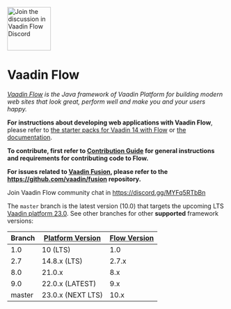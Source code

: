 <a target="_blank" href="https://discord.gg/MYFq5RTbBn"><img src="https://discord.com/assets/e4923594e694a21542a489471ecffa50.svg" width="100" alt="Join the discussion in Vaadin Flow Discord"></img></a>

Vaadin Flow
======
*[Vaadin Flow](https://vaadin.com/flow) is the Java framework of Vaadin Platform for building modern web sites that look great, perform well and make you and your users happy.*

**For instructions about developing web applications with Vaadin Flow**, please refer to [the starter packs for Vaadin 14 with Flow](https://vaadin.com/start) or [the documentation](https://vaadin.com/docs/flow/Overview.html).

**To contribute, first refer to [Contribution Guide](/CONTRIBUTING.md) for general instructions and requirements for contributing code to Flow.**

**For issues related to [Vaadin Fusion](https://vaadin.com/fusion), please refer to the https://github.com/vaadin/fusion repository.**

Join Vaadin Flow community chat in https://discord.gg/MYFq5RTbBn

The `master` branch is the latest version (10.0) that targets the upcoming LTS [Vaadin platform 23.0](https://github.com/vaadin/platform). See other branches for other **supported** framework versions:

| Branch | [Platform Version](https://github.com/vaadin/platform/releases) | [Flow Version](https://github.com/vaadin/flow/releases) |
|--------|-----------------------------------------------------------------|---------------------------------------------------------|
|  1.0   |  10 (LTS)                                                       |  1.0                                                    |
|  2.7   |  14.8.x (LTS)                                                   |  2.7.x                                                  |
|  8.0   |  21.0.x                                                         |  8.x                                                    |
|  9.0   |  22.0.x (LATEST)                                                |  9.x                                                    |
|  master|  23.0.x (NEXT LTS)                                              |  10.x                                                   |
